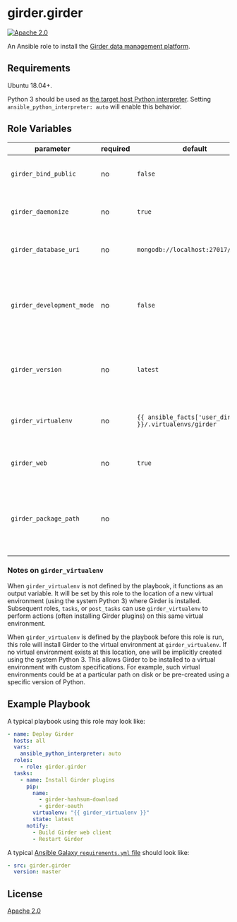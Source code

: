 # girder.girder
[![Apache 2.0](https://img.shields.io/badge/license-Apache%202-blue.svg)](https://raw.githubusercontent.com/girder/ansible-role-girder/master/LICENSE)

An Ansible role to install the [Girder data management platform](https://github.com/girder/girder).

## Requirements

Ubuntu 18.04+.

Python 3 should be used as
[the target host Python interpreter](https://docs.ansible.com/ansible/latest/reference_appendices/interpreter_discovery.html).
Setting `ansible_python_interpreter: auto` will enable this behavior.

## Role Variables

| parameter                 | required | default                                               | comments                                                                                  |
| ------------------------- | -------- | ----------------------------------------------------- | ----------------------------------------------------------------------------------------- |
| `girder_bind_public`      | no       | `false`                                               | Whether to bind to all network interfaces.                                                |
| `girder_daemonize`        | no       | `true`                                                | Whether to install the systemd service.                                                   |
| `girder_database_uri`     | no       | `mongodb://localhost:27017/girder`                    | The Connection String URI for MongoDB.                                                    |
| `girder_development_mode` | no       | `false`                                               | Whether to enable Girder's development mode and disable HTTP reverse proxy configuration. |
| `girder_version`          | no       | `latest`                                              | The version of Girder to install, as either ``latest``, ``release``, or a PyPI version.   |
| `girder_virtualenv`       | no       | `{{ ansible_facts['user_dir'] }}/.virtualenvs/girder` | Path to a Python virtual environment to install Girder in.                                |
| `girder_web`              | no       | `true`                                                | Whether to build the Girder web client.                                                   |
| `girder_package_path`     | no       |                                                       | If set, a filesystem path on the target to install the Girder package from.               |

### Notes on `girder_virtualenv`

When `girder_virtualenv` is not defined by the playbook, it functions as an
output variable. It will be set by this role to the location of a new
virtual environment (using the system Python 3) where Girder is installed.
Subsequent roles, `tasks`, or `post_tasks` can use `girder_virtualenv` to
perform actions (often installing Girder plugins) on this same virtual
environment.

When `girder_virtualenv` is defined by the playbook before this role is run,
this role will install Girder to the virtual environment at
`girder_virtualenv`. If no virtual environment exists at this location, one
will be implicitly created using the system Python 3. This allows Girder to be
installed to a virtual environment with custom specifications. For example,
such virtual environments could be at a particular path on disk or be
pre-created using a specific version of Python.

## Example Playbook

A typical playbook using this role may look like:

```yaml
- name: Deploy Girder
  hosts: all
  vars:
    ansible_python_interpreter: auto
  roles:
    - role: girder.girder
  tasks:
    - name: Install Girder plugins
      pip:
        name:
          - girder-hashsum-download
          - girder-oauth
        virtualenv: "{{ girder_virtualenv }}"
        state: latest
      notify:
        - Build Girder web client
        - Restart Girder
```

A typical
[Ansible Galaxy `requirements.yml` file](https://galaxy.ansible.com/docs/using/installing.html#installing-multiple-roles-from-a-file)
should look like:

```yaml
- src: girder.girder
  version: master
```

## License

[Apache 2.0](https://www.apache.org/licenses/LICENSE-2.0.html)
